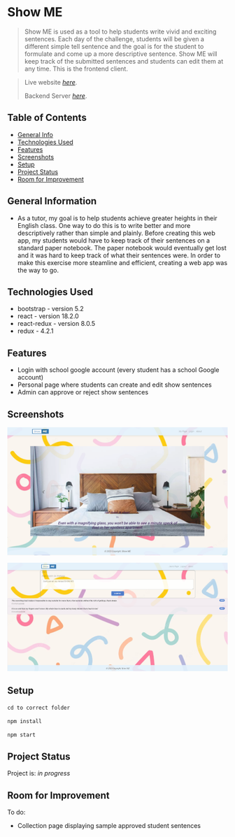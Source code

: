 # Show ME

> Show ME is used as a tool to help students write vivid and exciting sentences. Each day of the challenge, students will be given a different simple tell sentence and the goal is for the student to formulate and come up a more descriptive sentence. Show ME will keep track of the submitted sentences and students can edit them at any time. This is the frontend client.

> Live website [_here_](https://show-me-not-tell.netlify.app/).
>
> Backend Server [_here_](https://github.com/ragedestiny/showme-backend).

## Table of Contents

- [General Info](#general-information)
- [Technologies Used](#technologies-used)
- [Features](#features)
- [Screenshots](#screenshots)
- [Setup](#setup)
- [Project Status](#project-status)
- [Room for Improvement](#room-for-improvement)

## General Information

- As a tutor, my goal is to help students achieve greater heights in their English class. One way to do this is to write better and more descriptively rather than simple and plainly. Before creating this web app, my students would have to keep track of their sentences on a standard paper notebook. The paper notebook would eventually get lost and it was hard to keep track of what their sentences were. In order to make this exercise more steamline and efficient, creating a web app was the way to go.

## Technologies Used

- bootstrap - version 5.2
- react - version 18.2.0
- react-redux - version 8.0.5
- redux - 4.2.1

## Features

- Login with school google account (every student has a school Google account)
- Personal page where students can create and edit show sentences
- Admin can approve or reject show sentences

## Screenshots

![Home Page](./img/homepage.PNG)

![My Page](./img/MyPage.PNG)

## Setup

`cd to correct folder`

`npm install`

`npm start`

## Project Status

Project is: _in progress_

## Room for Improvement

To do:

- Collection page displaying sample approved student sentences
